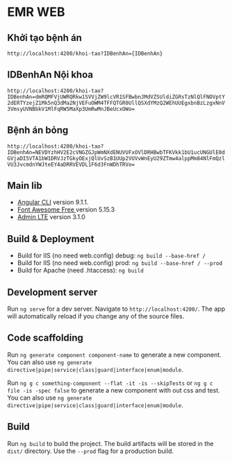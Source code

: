 # EMR WEB

## Khởi tạo bệnh án
`http://localhost:4200/khoi-tao?IDBenhAn={IDBenhAn}`
## IDBenhAn Nội khoa
`http://localhost:4200/khoi-tao?IDBenhAn=dmRQMFVjUWRQRkw1SVVjZW9lcVR1SFBwbnJMdVZSUldiZGRsTzNlQlFNOVptY2dERTYzejZ1Mk5nQ3dMa2NjVEFuOWM4TFFQTGR0UllQSXdYMzQ2WEhUUEgxbnBzLzgxNnV3VmsyUVNBbkV1MlFqRW5MaXp3UmRwMnJBeUcxOWo=`

## Bệnh án bỏng
`http://localhost:4200/khoi-tao?IDBenhAn=NEVDYzhHV2E2cVNGZGJpWmNXdENUVUFxOVlDRHBwbTFKVkk1bU1ucUNGUlE0dGVjaDI5VTA1bW1DRVJzTGkyOExjQlUvSzB1UUp2VUVvWnEyU29ZTmw4alppMm84NlFmQzlVU3JvcmdnYWJteEY4aDRRVEVDL1F6d3FnWDhTRVo=`
## Main lib 
* [Angular CLI](https://github.com/angular/angular-cli) version 9.1.1.
* [Font Awesome Free ](https://fontawesome.com) version 5.15.3
* [Admin LTE](https://www.youtube.com/watch?v=UNomyjz0ewA) version 3.1.0

## Build & Deployment

* Build for IIS (no need web.config) debug: `ng build --base-href /`
* Build for IIS (no need web.config) prod: `ng build --base-href / --prod`
* Build for Apache (need .htaccess): `ng build`


## Development server

Run `ng serve` for a dev server. Navigate to `http://localhost:4200/`. The app will automatically reload if you change any of the source files.

## Code scaffolding

Run `ng generate component component-name` to generate a new component. You can also use `ng generate directive|pipe|service|class|guard|interface|enum|module`.

Run `ng g c something-component --flat -it -is --skipTests` or `ng g c file -is -spec false` to generate a new component with out css and test. You can also use `ng generate directive|pipe|service|class|guard|interface|enum|module`.

## Build

Run `ng build` to build the project. The build artifacts will be stored in the `dist/` directory. Use the `--prod` flag for a production build.
